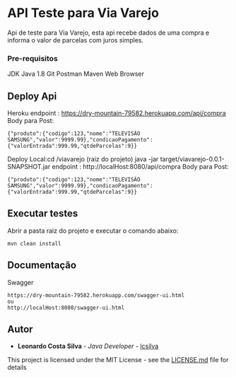 # API Teste para Via Varejo

Api de teste para Via Varejo, esta api recebe dados de uma compra e informa o valor de parcelas com juros simples.

### Pre-requisitos

JDK Java 1.8
Git
Postman
Maven
Web Browser

## Deploy Api

Heroku
endpoint : https://dry-mountain-79582.herokuapp.com/api/compra
Body para Post:
```
{"produto":{"codigo":123,"nome":"TELEVISÃO SAMSUNG","valor":9999.99},"condicaoPagamento":{"valorEntrada":999.99,"qtdeParcelas":9}}
```
Deploy Local:cd /viavarejo (raiz do projeto)
java -jar target/viavarejo-0.0.1-SNAPSHOT.jar
endpoint : http://localHost:8080/api/compra
Body para Post:
```
{"produto":{"codigo":123,"nome":"TELEVISÃO SAMSUNG","valor":9999.99},"condicaoPagamento":{"valorEntrada":999.99,"qtdeParcelas":9}}
```

## Executar testes

Abrir a pasta raiz do projeto e executar o comando abaixo:
```
mvn clean install
```
## Documentação
Swagger
```
https://dry-mountain-79582.herokuapp.com/swagger-ui.html
ou
http://localHost:8080/swagger-ui.html
```
## Autor

* **Leonardo Costa Silva** - *Java Developer* - [lcsilva](https://github.com/lcsilvajar)

This project is licensed under the MIT License - see the [LICENSE.md](LICENSE.md) file for details


